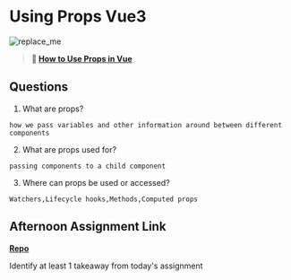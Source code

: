 # Using Props Vue3

![replace_me](https://codeworks.blob.core.windows.net/public/assets/img/illustrations/placeholder.svg)

> **📖 [How to Use Props in Vue](https://codeworksacademy.com/fs-student-guide/resources/wk6/02-Props)**

## Questions

1. What are props?
```
how we pass variables and other information around between different components
```

2. What are props used for?
```
passing components to a child component
```

3. Where can props be used or accessed?
```
Watchers,Lifecycle hooks,Methods,Computed props
```
## Afternoon Assignment Link

**[Repo](https://github.com/TriLe1122/fall22-gregslist-vue)**

Identify at least 1 takeaway from today's assignment
